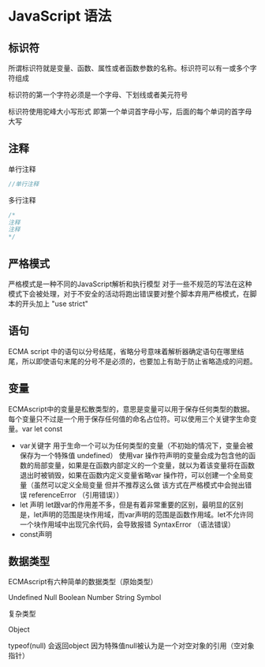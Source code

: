 # JavaScript 语法

## 标识符

所谓标识符就是变量、函数、属性或者函数参数的名称。标识符可以有一或多个字符组成

标识符的第一个字符必须是一个字母、下划线或者美元符号

标识符使用驼峰大小写形式 即第一个单词首字母小写，后面的每个单词的首字母大写

## 注释

单行注释

```javascript
//单行注释
```

多行注释

```javascript
/*
注释
注释
*/
```

## 严格模式

严格模式是一种不同的JavaScript解析和执行模型 对于一些不规范的写法在这种模式下会被处理，对于不安全的活动将跑出错误要对整个脚本弃用严格模式，在脚本的开头加上 "use strict"

## 语句

ECMA script 中的语句以分号结尾，省略分号意味着解析器确定语句在哪里结尾，所以即使语句末尾的分号不是必须的，也要加上有助于防止省略造成的问题。

## 变量

ECMAscript中的变量是松散类型的，意思是变量可以用于保存任何类型的数据。每个变量只不过是一个用于保存任何值的命名占位符。可以使用三个关键字生命变量。var let const

- var关键字  用于生命一个可以为任何类型的变量（不初始的情况下，变量会被保存为一个特殊值 undefined） 使用var 操作符声明的变量会成为包含他的函数的局部变量，如果是在函数内部定义的一个变量，就以为着该变量将在函数退出时被销毁，如果在函数内定义变量省略var 操作符，可以创建一个全局变量（虽然可以定义全局变量 但并不推荐这么做 该方式在严格模式中会抛出错误 referenceError （引用错误））
- let 声明 let跟var的作用差不多，但是有着非常重要的区别，最明显的区别是，let声明的范围是块作用域，而var声明的范围是函数作用域。let不允许同一个块作用域中出现冗余代码，会导致报错 SyntaxError （语法错误）
- const声明 

## 数据类型

ECMAscript有六种简单的数据类型（原始类型）

Undefined Null Boolean Number String Symbol

复杂类型

Object

typeof(null) 会返回object  因为特殊值null被认为是一个对空对象的引用（空对象指针）
